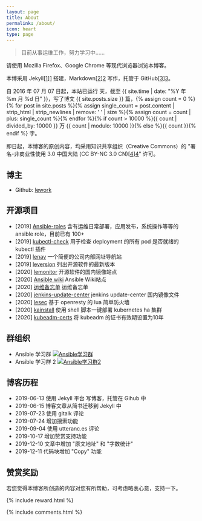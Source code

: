 ```yaml
---
layout: page
title: About
permalink: /about/
icon: heart
type: page
---
```


> 目前从事运维工作，努力学习中......

请使用 Mozilla Firefox、Google Chrome 等现代浏览器浏览本博客。

本博采用 Jekyll[[1]][1] 搭建，Markdown[[2]][2] 写作，托管于 GitHub[[3]][3]。

自 2016 年 07 月 07 日起，本站已运行 <span id="days"></span> 天，截至 {{ site.time | date: "%Y 年 %m 月 %d 日" }}，写了博文 {{ site.posts.size }} 篇，{% assign count = 0 %}{% for post in site.posts %}{% assign single_count = post.content | strip_html | strip_newlines | remove: ' ' | size %}{% assign count = count | plus: single_count %}{% endfor %}{% if count > 10000 %}{{ count | divided_by: 10000 }} 万 {{ count | modulo: 10000 }}{% else %}{{ count }}{% endif %} 字。

即日起，本博客的原创内容，均采用知识共享组织（Creative Commons）的 "署名-非商业性使用 3.0 中国大陆 (CC BY-NC 3.0 CN)[[4]][4]" 许可。

## 博主

- Github: [lework](https://github.com/lework)

## 开源项目

- [2019] [Ansible-roles](https://github.com/lework/Ansible-roles) 含有运维日常部署，应用发布，系统操作等等的 ansible role，目前已有 100+
- [2019] [kubectl-check](https://github.com/lework/kubectl-check) 用于检查 deployment 的所有 pod 是否就绪的 kubectl 插件
- [2019] [lenav](https://github.com/lework/lenav) 一个简便的公司内部网址导航站
- [2019] [leversion](https://github.com/lework/leversion) 列出开源软件的最新版本
- [2020] [lemonitor](https://github.com/lework/lemonitor) 开源软件的国内镜像站点
- [2020] [Ansible wiki](https://github.com/leops-china/ansible-wiki) Ansible Wiki站点
- [2020] [运维备忘单](https://cs.leops.cn/#/) 运维备忘单
- [2020] [jenkins-update-center](https://github.com/lework/jenkins-update-center) jenkins update-center 国内镜像文件
- [2020] [lesec](https://github.com/lework/lesec) 基于 openresty 的 lua 简单防火墙
- [2020] [kainstall](https://github.com/lework/kainstall) 使用 shell 脚本一键部署 kubernetes ha 集群
- [2020] [kubeadm-certs](https://github.com/lework/kubeadm-certs) 将 kubeadm 的证书有效期设置为10年


## 群组织

- Ansible 学习群 <a target="_blank" href="//shang.qq.com/wpa/qunwpa?idkey=76a382732441da12c7b6bc8393cdacdecd38f23a840abb8685bb55ac33f8fdd9"><img border="0" src="//pub.idqqimg.com/wpa/images/group.png" alt="Ansible学习群" title="Ansible学习群"></a>
- Ansible 学习群 2 <a target="_blank" href="//shang.qq.com/wpa/qunwpa?idkey=619146ae673362fbfa81f78d3646df3703ae324d720396a9d9c543470b0f0ff6"><img border="0" src="//pub.idqqimg.com/wpa/images/group.png" alt="Ansible学习群2" title="Ansible学习群2"></a>

## 博客历程

- 2019-06-13 使用 Jekyll 平台 写博客，托管在 Gihub 中
- 2019-06-15 博客文章从简书迁移到 Jekyll 中
- 2019-07-23 使用 gitalk 评论
- 2019-07-24 增加搜索功能
- 2019-09-04 使用 utteranc.es 评论
- 2019-10-17 增加赞赏支持功能
- 2019-12-10 文章中增加 "原文地址" 和 "字数统计"
- 2019-12-11 代码块增加 "Copy" 功能

## 赞赏奖励

若您觉得本博客所创造的内容对您有所帮助，可考虑略表心意，支持一下。

{% include reward.html %}

[1]: https://jekyllrb.com/ "Jekyll"
[2]: http://daringfireball.net/projects/markdown/ "Markdown"
[3]: https://github.com/ "GitHub"
[4]: http://creativecommons.org/licenses/by-nc/3.0/cn/ "署名-非商业性使用 3.0 中国大陆"

{% include comments.html %}

<script>
var days = 0, daysMax = Math.floor((Date.now() / 1000 - {{ "2016-07-07" | date: "%s" }}) / (60 * 60 * 24));
(function daysCount(){
    if(days > daysMax){
        document.getElementById('days').innerHTML = daysMax;
        return;
    } else {
        document.getElementById('days').innerHTML = days;
        days += 10;
        setTimeout(daysCount, 1); 
    }
})();
</script>
